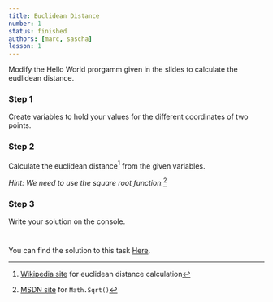 ```yaml
---
title: Euclidean Distance
number: 1
status: finished
authors: [marc, sascha]
lesson: 1
---
```


Modify the Hello World prorgamm given in the slides to calculate the eudlidean distance.

### Step 1

Create variables to hold your values for the different coordinates of two points.

### Step 2

Calculate the euclidean distance[^euclidian_distance] from the given variables.

[^euclidian_distance]:
    [Wikipedia site](https://de.wikipedia.org/wiki/Euklidischer_Abstand) for euclidean distance calculation
    
*Hint: We need to use the square root function.*[^sqrt]

[^sqrt]:
    [MSDN site](https://msdn.microsoft.com/de-de/library/system.math.sqrt%28v=vs.90%29.aspx) for `Math.Sqrt()`

### Step 3

Write your solution on the console.

# 
You can find the solution to this task [Here](https://github.com/satkowski/csharp-solutions/blob/master/01_grundlagen_1/euclidean_distance.cs).
